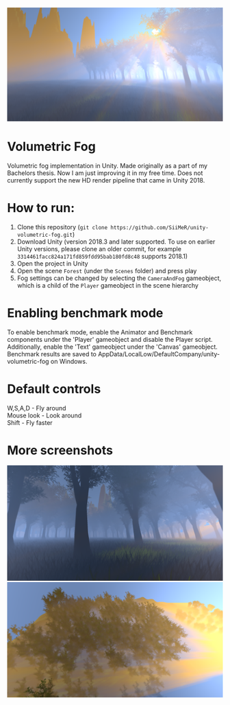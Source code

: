 ![Fog result image 1](docs/images/fogresult1.PNG?raw=true "")

# Volumetric Fog
Volumetric fog implementation in Unity. Made originally as a part of my Bachelors thesis. Now I am just improving it in my free time. Does not currently support the new HD render pipeline that came in Unity 2018.

# How to run:
1. Clone this repository (`git clone https://github.com/SiiMeR/unity-volumetric-fog.git`)  
2. Download Unity (version 2018.3 and later supported. To use on earlier Unity versions, please clone an older commit, for example `3314461facc824a171fd859fdd95bab180fd8c48` supports 2018.1)
3. Open the project in Unity
4. Open the scene `Forest` (under the `Scenes` folder) and press play
5. Fog settings can be changed by selecting the `CameraAndFog` gameobject, which is a child of the `Player` gameobject in the scene hierarchy

# Enabling benchmark mode
To enable benchmark mode, enable the Animator and Benchmark components under the 'Player' gameobject and disable the Player script. Additionally, enable the 'Text' gameobject under the 'Canvas' gameobject. Benchmark results are saved to AppData/LocalLow/DefaultCompany/unity-volumetric-fog on Windows.

# Default controls
W,S,A,D - Fly around  
Mouse look - Look around  
Shift - Fly faster  

# More screenshots
![Fog result image 2](docs/images/fogresult2.PNG?raw=true "")
![Fog result image 3](docs/images/fogresult3.PNG?raw=true "")
